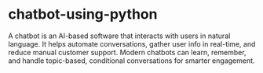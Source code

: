 # chatbot-using-python
A chatbot is an AI-based software that interacts with users in natural language. It helps automate conversations, gather user info in real-time, and reduce manual customer support. Modern chatbots can learn, remember, and handle topic-based, conditional conversations for smarter engagement.
